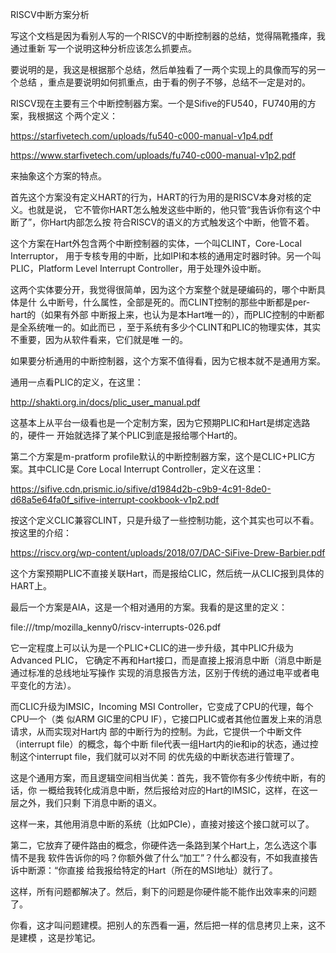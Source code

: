         
RISCV中断方案分析

写这个文档是因为看别人写的一个RISCV的中断控制器的总结，觉得隔靴搔痒，我通过重新
写一个说明这种分析应该怎么抓要点。

要说明的是，我这是根据那个总结，然后单独看了一两个实现上的具像而写的另一个总结
，重点是要说明如何抓重点，由于看的例子不够，总结不一定是对的。

RISCV现在主要有三个中断控制器方案。一个是Sifive的FU540，FU740用的方案，我根据这
个两个定义：

  https://starfivetech.com/uploads/fu540-c000-manual-v1p4.pdf

  https://www.starfivetech.com/uploads/fu740-c000-manual-v1p2.pdf

来抽象这个方案的特点。

首先这个方案没有定义HART的行为，HART的行为用的是RISCV本身对核的定义。也就是说，
它不管你HART怎么触发这些中断的，他只管“我告诉你有这个中断了”，你Hart内部怎么按
符合RISCV的语义的方式触发这个中断，他管不着。

这个方案在Hart外包含两个中断控制器的实体，一个叫CLINT，Core-Local Interruptor，
用于专核专用的中断，比如IPI和本核的通用定时器时钟。另一个叫PLIC，Platform Level
Interrupt Controller，用于处理外设中断。

这两个实体要分开，我觉得很简单，因为这个方案整个就是硬编码的，哪个中断具体是什
么中断号，什么属性，全部是死的。而CLINT控制的那些中断都是per-hart的（如果有外部
中断报上来，也认为是本Hart唯一的），而PLIC控制的中断都是全系统唯一的。如此而已
，至于系统有多少个CLINT和PLIC的物理实体，其实不重要，因为从软件看来，它们就是唯
一的。

如果要分析通用的中断控制器，这个方案不值得看，因为它根本就不是通用方案。

通用一点看PLIC的定义，在这里：

http://shakti.org.in/docs/plic_user_manual.pdf

这基本上从平台一级看也是一个定制方案，因为它预期PLIC和Hart是绑定选路的，硬件一
开始就选择了某个PLIC到底是报给哪个Hart的。

第二个方案是m-pratform profile默认的中断控制器方案，这个是CLIC+PLIC方案。其中CLIC是
Core Local Interrupt Controller，定义在这里：

https://sifive.cdn.prismic.io/sifive/d1984d2b-c9b9-4c91-8de0-d68a5e64fa0f_sifive-interrupt-cookbook-v1p2.pdf

按这个定义CLIC兼容CLINT，只是升级了一些控制功能，这个其实也可以不看。按这里的介绍：

https://riscv.org/wp-content/uploads/2018/07/DAC-SiFive-Drew-Barbier.pdf

这个方案预期PLIC不直接关联Hart，而是报给CLIC，然后统一从CLIC报到具体的HART上。

最后一个方案是AIA，这是一个相对通用的方案。我看的是这里的定义：

file:///tmp/mozilla_kenny0/riscv-interrupts-026.pdf

它一定程度上可以认为是一个PLIC+CLIC的进一步升级，其中PLIC升级为Advanced PLIC，
它确定不再和Hart接口，而是直接上报消息中断（消息中断是通过标准的总线地址写操作
实现的消息报告方法，区别于传统的通过电平或者电平变化的方法）。

而CLIC升级为IMSIC，Incoming MSI Controller，它变成了CPU的代理，每个CPU一个（类
似ARM GIC里的CPU IF），它接口PLIC或者其他位置发上来的消息请求，从而实现对Hart内
部的中断行为的控制。为此，它提供一个中断文件（interrupt file）的概念，每个中断
file代表一组Hart内的ie和ip的状态，通过控制这个interrupt file，我们就可以对不同
的优先级的中断状态进行管理了。

这是个通用方案，而且逻辑空间相当优美：首先，我不管你有多少传统中断，有的话，你
一概给我转化成消息中断，然后报给对应的Hart的IMSIC，这样，在这一层之外，我们只剩
下消息中断的语义。

这样一来，其他用消息中断的系统（比如PCIe），直接对接这个接口就可以了。

第二，它放弃了硬件路由的概念，你硬件选一条路到某个Hart上，怎么选这个事情不是我
软件告诉你的吗？你额外做了什么“加工”？什么都没有，不如我直接告诉中断源：“你直接
给我报给特定的Hart（所在的MSI地址）就行了。

这样，所有问题都解决了。然后，剩下的问题是你硬件能不能作出效率来的问题了。

你看，这才叫问题建模。把别人的东西看一遍，然后把一样的信息拷贝上来，这不是建模
，这是抄笔记。
